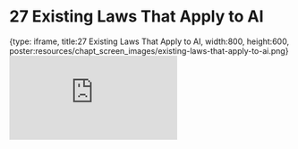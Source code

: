 # 27 Existing Laws That Apply to AI
 
{type: iframe, title:27 Existing Laws That Apply to AI, width:800, height:600, poster:resources/chapt_screen_images/existing-laws-that-apply-to-ai.png}
![](https://hutchdatascience.org/AI_for_Decision_Makers/no_toc/existing-laws-that-apply-to-ai.html)
 

 
